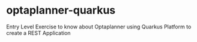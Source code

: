 # optaplanner-quarkus
Entry Level Exercise to know about Optaplanner using Quarkus Platform to create a REST Application
